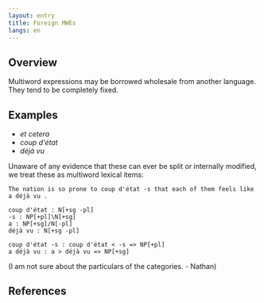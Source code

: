 ```yaml
---
layout: entry
title: Foreign MWEs
langs: en
---
```


## Overview

Multiword expressions may be borrowed wholesale from another language. They tend to be completely fixed.

## Examples

- _et cetera_
- _coup d'état_
- _déjà vu_

Unaware of any evidence that these can ever be split or internally modified, we treat these as multiword lexical items:

~~~ ccg
The nation is so prone to coup d'état -s that each of them feels like a déjà vu .

coup d'état : N[+sg -pl]
-s : NP[+pl]\N[+sg]
a : NP[+sg]/N[-pl]
déjà vu : N[+sg -pl]

coup d'état -s : coup d'état < -s => NP[+pl]
a déjà vu : a > déjà vu => NP[+sg]
~~~

(I am not sure about the particulars of the categories. - Nathan)

## References
